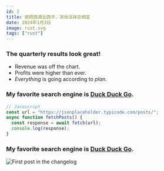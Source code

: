 ```yaml
---
id: 2
title: 欲把西湖比西子，浓妆淡抹总相宜
date: 2024年1月3日
image: rust.svg
tags: ["rust"]
---
```





### The quarterly results look great!

 - Revenue was off the chart.
 - Profits were higher than ever.
 - *Everything* is going according to *plan*.


### My favorite search engine is [Duck Duck Go](https://duckduckgo.com).



```js
// Javascript
const url = "https://jsonplaceholder.typicode.com/posts/";
async function fetchPosts() {
  const response = await fetch(url);
  console.log(response);
}
```

### My favorite search engine is [Duck Duck Go](https://duckduckgo.com).

![First post in the changelog](https://www.theaudiodb.com/images/media/album/thumb/hot-fuss-limited-edition-7-inch-box-set-4ddc38e3e1d71.jpg)

